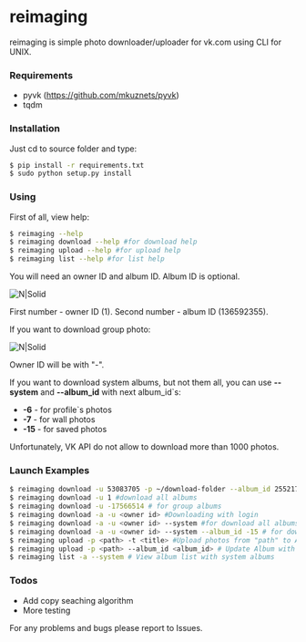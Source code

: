 # reimaging
reimaging is simple photo downloader/uploader for vk.com using CLI for UNIX.
### Requirements
- pyvk (https://github.com/mkuznets/pyvk)
- tqdm

### Installation
Just cd to source folder and type:
```sh
$ pip install -r requirements.txt
$ sudo python setup.py install
```

### Using
First of all, view help:
```sh
$ reimaging --help
$ reimaging download --help #for download help
$ reimaging upload --help #for upload help
$ reimaging list --help #for list help
```
You will need an owner ID and album ID. Album ID is optional.

![N|Solid](https://image.ibb.co/fRpaDo/image.png)

First number - owner ID (1).
Second number - album ID (136592355).

If you want to download group photo:

![N|Solid](https://image.ibb.co/gGoJve/image.png)

Owner ID will be with "-".

If you want to download system albums, but not them all, you can use **--system** and **--album_id** with next album_id`s:
* **-6** - for profile`s photos
* **-7** - for wall photos
* **-15** - for saved photos

Unfortunately, VK API do not allow to download more than 1000 photos.

### Launch Examples
```sh
$ reimaging download -u 53083705 -p ~/download-folder --album_id 255217256 #download single album of owner by ID`s
$ reimaging download -u 1 #download all albums
$ reimaging download -u -17566514 # for group albums
$ reimaging download -a -u <owner id> #Downloading with login
$ reimaging download -a -u <owner id> --system #for download all albums including system albums too.
$ reimaging download -a -u <owner id> --system --album_id -15 # for downloading saved photos album
$ reimaging upload -p <path> -t <title> #Upload photos from "path" to Album with "title"
$ reimaging upload -p <path> --album_id <album_id> # Update Album with "album_id" with photos form "path"
$ reimaging list -a --system # View album list with system albums
```

### Todos

 - Add copy seaching algorithm
 - More testing

For any problems and bugs please report to Issues.
